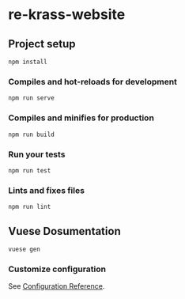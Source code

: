 # re-krass-website

## Project setup
```
npm install
```

### Compiles and hot-reloads for development
```
npm run serve
```

### Compiles and minifies for production
```
npm run build
```

### Run your tests
```
npm run test
```

### Lints and fixes files
```
npm run lint
```

## Vuese Dosumentation
```
vuese gen
```

### Customize configuration
See [Configuration Reference](https://cli.vuejs.org/config/).
